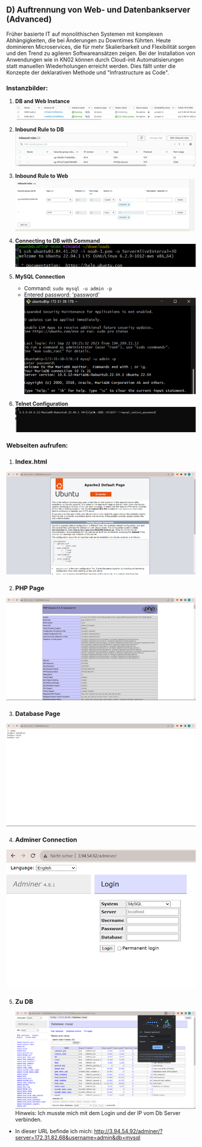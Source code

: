 ## D) Auftrennung von Web- und Datenbankserver (Advanced)

Früher basierte IT auf monolithischen Systemen mit komplexen Abhängigkeiten, die bei Änderungen zu Downtimes führten. Heute dominieren Microservices, die für mehr Skalierbarkeit und Flexibilität sorgen und den Trend zu agileren Softwareansätzen zeigen. Bei der Installation von Anwendungen wie in KN02 können durch Cloud-init Automatisierungen statt manuellen Wiederholungen erreicht werden. Dies fällt unter die Konzepte der deklarativen Methode und "Infrastructure as Code".

### Instanzbilder:

1. **DB and Web Instance**  
   ![DB and Web Instance](dbandweb.png)

2. **Inbound Rule to DB**  
   ![Inbound Rule to DB](image-1.png)

3. **Inbound Rule to Web**  
   ![Inbound Rule to Web](image-2.png)

4. **Connecting to DB with Command**  
   ![Connecting to DB](command.png)

5. **MySQL Connection**  
   - Command: `sudo mysql -u admin -p`
   - Entered password: 'password'  
     ![MySQL Connection](mariadbconnect.png)

6. **Telnet Configuration**  
   ![Telnet](image-3.png)

### Webseiten aufrufen:

1.  ### **Index.html**  
   ![Index.html](image-4.png)

2.  ### **PHP Page**  
   ![PHP](image-5.png)

3.  ### **Database Page**  
   ![DB](image-6.png)

4.  ### **Adminer Connection**  
   ![Adminer](image-7.png)

5. ### **Zu DB**  
   ![Zu DB](image-8.png)  
   Hinweis: Ich musste mich mit dem Login und der IP vom Db Server verbinden.
- In dieser URL befinde ich mich: http://3.94.54.92/adminer/?server=172.31.82.68&username=admin&db=mysql